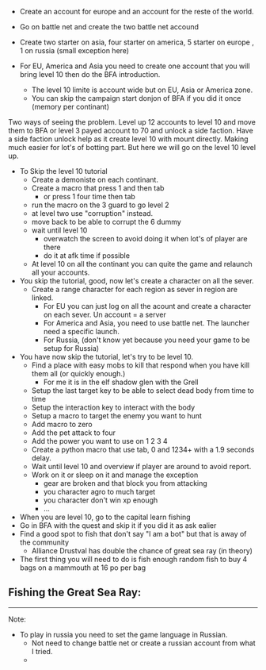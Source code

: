 - Create an account for europe and an account for the reste of the world.
- Go on battle net and create the two battle net accound
- Create two starter on asia, four starter on america, 5 starter on europe , 1 on russia (small exception here)

- For EU, America and Asia you need to create one account that you will bring level 10 then do the BFA introduction.
  - The level 10 limite is account wide but on EU, Asia or America zone.
  - You can skip the campaign start donjon of BFA if you did it once (memory per continant)
 
Two ways of seeing the problem. Level up 12 accounts to level 10 and move them to BFA or level 3 payed account to 70 and unlock a side faction.
Have a side faction unlock help as it create level 10 with mount directly. Making much easier for lot's of botting part.
But here we will go on the level 10 level up.


- To Skip the level 10 tutorial
  - Create a demoniste on each continant.
  - Create a macro that press 1 and then tab
    - or press 1 four time then tab
  - run the macro on the 3 guard to go level 2
  - at level two use "corruption" instead.
  - move back to be able to corrupt the 6 dummy
  - wait until level 10
    - overwatch the screen to avoid doing it when lot's of player are there
    - do it at afk time if possible
  - At level 10 on all the continant you can quite the game and relaunch all your accounts.
- You skip the tutorial, good, now let's create a character on all the sever.
  - Create a range character for each region as sever in region are linked. 
    - For EU you can just log on all the acount and create a character on each sever. Un account = a server
    - For America and Asia, you need to use battle net. The launcher need a specific launch.
    - For Russia, (don't know yet because you need your game to be setup for Russia) 
- You have now skip the tutorial, let's try to be level 10.
  - Find a place with easy mobs to kill that respond when you have kill them all (or quickly enough.)
    - For me it is in the elf shadow glen with the Grell
  - Setup the last target key to be able to select dead body from time to time
  - Setup the interaction key to interact with the body
  - Setup a macro to target the enemy you want to hunt
  - Add macro to zero
  - Add the pet attack to four
  - Add the power you want to use on 1 2 3 4
  - Create a python macro that use tab, 0 and 1234+  with a 1.9 seconds delay.
  - Wait until level 10 and overview if player are around to avoid report.
  - Work on it or sleep on it and manage the exception
    - gear are broken and that block you from attacking
    - you character agro to much target
    - you character don't win xp enough
    - ...
- When you are level 10, go to the capital learn fishing
- Go in BFA with the quest and skip it if you did it as ask ealier
- Find a good spot to fish that don't say "I am a bot" but that is away of the community
  - Alliance Drustval has double the chance of great sea ray (in theory)
- The first thing you will need to do is fish enough random fish to buy 4 bags on a mammouth at 16 po per bag

Fishing the Great Sea Ray: 
-    





---------------------

Note: 
- To play in russia you need to set the game language in Russian.
  - Not need to change battle net or create a russian account from what I tried.
  -  

